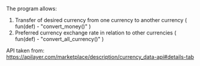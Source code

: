 The program allows:
  1. Transfer of desired currency from one currency to another currency ( fun(def) - "convert_money()" )
  2. Preferred currency exchange rate in relation to other currencies ( fun(def) - "convert_all_currency()" )

API taken from: https://apilayer.com/marketplace/description/currency_data-api#details-tab
